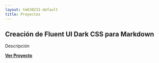 ```yaml
---
layout: tm638231-default
title: Proyectos
---
```


## Creación de Fluent UI Dark CSS para Markdown
Descripción

**[Ver Proyecto](/posts/20250402-Fluent-UI-Dark-Markdown.md)**
